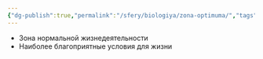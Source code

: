 ```yaml
---
{"dg-publish":true,"permalink":"/sfery/biologiya/zona-optimuma/","tags":["Экология"]}
---
```


- Зона нормальной жизнедеятельности 
- Наиболее благоприятные условия для жизни 